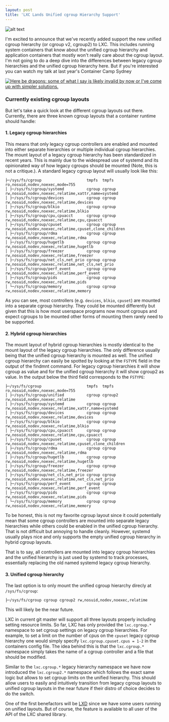 ```yaml
---
layout: post
title: 'LXC Lands Unified cgroup Hierarchy Support'
---
```


![alt text](https://linuxcontainers.org/static/img/containers.png)

I'm excited to announce that we've recently added support the new unified
cgroup hierarchy (or cgroup v2, cgroup2) to LXC. This includes running system
containers that know about the unified cgroup hierarchy and application
containers that mostly won't really care about the cgroup layout. I'm not going
to do a deep dive into the differences between legacy cgroup hierarchies and
the unified cgroup hierarchy here. But if you're interested you can watch my
talk at last year's Container Camp Sydney

[![**Here be dragons**: some of what I say is likely invalid by now or I've come
up with simpler solutions.](http://img.youtube.com/vi/P6Xnm0IhiSo/0.jpg)](https://www.youtube.com/watch?v=)

### Currently existing cgroup layouts

But let's take a quick look at the different cgroup layouts out there.
Currently, there are three known cgroup layouts that a container runtime should
handle:

#### 1. Legacy cgroup hierarchies

This means that only legacy cgroup controllers are enabled and mounted into
either separate hierarchies or multiple individual cgroup hierarchies. The
mount layout of a legacy cgroup hierarchy has been standardized in recent
years. This is mainly due to the widespread use of systemd and its opinionated
way of how legacy cgroups should be mounted (Note, this is not a critique.).
A standard legacy cgroup layout will usually look like this:

```
├─/sys/fs/cgroup                    tmpfs  tmpfs  ro,nosuid,nodev,noexec,mode=755
│ ├─/sys/fs/cgroup/systemd          cgroup cgroup rw,nosuid,nodev,noexec,relatime,xattr,name=systemd
│ ├─/sys/fs/cgroup/devices          cgroup cgroup rw,nosuid,nodev,noexec,relatime,devices
│ ├─/sys/fs/cgroup/blkio            cgroup cgroup rw,nosuid,nodev,noexec,relatime,blkio
│ ├─/sys/fs/cgroup/cpu,cpuacct      cgroup cgroup rw,nosuid,nodev,noexec,relatime,cpu,cpuacct
│ ├─/sys/fs/cgroup/cpuset           cgroup cgroup rw,nosuid,nodev,noexec,relatime,cpuset,clone_children
│ ├─/sys/fs/cgroup/rdma             cgroup cgroup rw,nosuid,nodev,noexec,relatime,rdma
│ ├─/sys/fs/cgroup/hugetlb          cgroup cgroup rw,nosuid,nodev,noexec,relatime,hugetlb
│ ├─/sys/fs/cgroup/freezer          cgroup cgroup rw,nosuid,nodev,noexec,relatime,freezer
│ ├─/sys/fs/cgroup/net_cls,net_prio cgroup cgroup rw,nosuid,nodev,noexec,relatime,net_cls,net_prio
│ ├─/sys/fs/cgroup/perf_event       cgroup cgroup rw,nosuid,nodev,noexec,relatime,perf_event
│ ├─/sys/fs/cgroup/pids             cgroup cgroup rw,nosuid,nodev,noexec,relatime,pids
│ └─/sys/fs/cgroup/memory           cgroup cgroup rw,nosuid,nodev,noexec,relatime,memory
```

As you can see, most controllers (e.g. `devices`, `blkio`, `cpuset`) are
mounted into a separate cgroup hierarchy. They could be mounted differently but
given that this is how most userspace programs now mount cgroups and expect
cgroups to be mounted other forms of mounting them rarely need to be supported.

#### 2. Hybrid cgroup hierarchies

The mount layout of hybrid cgroup hierarchies is mostly identical to the mount
layout of the legacy cgroup hierarchies. The only difference usually being that
the unified cgroup hierarchy is mounted as well. The unified cgroup hierarchy
can easily be spotted by looking at the `FSTYPE` field in the output of the
findmnt command. For legacy cgroup hierarchies it will show cgroup as value and
for the unified cgroup hierarchy it will show cgroup2 as value. In the output
below the third field corresponds to the `FSTYPE`:

```
├─/sys/fs/cgroup                    tmpfs  tmpfs  ro,nosuid,nodev,noexec,mode=755
│ ├─/sys/fs/cgroup/unified          cgroup cgroup2 rw,nosuid,nodev,noexec,relatime
│ ├─/sys/fs/cgroup/systemd          cgroup cgroup rw,nosuid,nodev,noexec,relatime,xattr,name=systemd
│ ├─/sys/fs/cgroup/devices          cgroup cgroup rw,nosuid,nodev,noexec,relatime,devices
│ ├─/sys/fs/cgroup/blkio            cgroup cgroup rw,nosuid,nodev,noexec,relatime,blkio
│ ├─/sys/fs/cgroup/cpu,cpuacct      cgroup cgroup rw,nosuid,nodev,noexec,relatime,cpu,cpuacct
│ ├─/sys/fs/cgroup/cpuset           cgroup cgroup rw,nosuid,nodev,noexec,relatime,cpuset,clone_children
│ ├─/sys/fs/cgroup/rdma             cgroup cgroup rw,nosuid,nodev,noexec,relatime,rdma
│ ├─/sys/fs/cgroup/hugetlb          cgroup cgroup rw,nosuid,nodev,noexec,relatime,hugetlb
│ ├─/sys/fs/cgroup/freezer          cgroup cgroup rw,nosuid,nodev,noexec,relatime,freezer
│ ├─/sys/fs/cgroup/net_cls,net_prio cgroup cgroup rw,nosuid,nodev,noexec,relatime,net_cls,net_prio
│ ├─/sys/fs/cgroup/perf_event       cgroup cgroup rw,nosuid,nodev,noexec,relatime,perf_event
│ ├─/sys/fs/cgroup/pids             cgroup cgroup rw,nosuid,nodev,noexec,relatime,pids
│ └─/sys/fs/cgroup/memory           cgroup cgroup rw,nosuid,nodev,noexec,relatime,memory
```

To be honest, this is not my favorite cgroup layout since it could potentially
mean that some cgroup controllers are mounted into separate legacy hierarchies
while others could be enabled in the unified cgroup hierarchy. That is not
difficult but annoying to handle cleanly. However, systemd usually plays nice
and only supports the empty unified cgroup hierarchy in hybrid cgroup layouts.

That is to say, all controllers are mounted into legacy cgroup hierarchies and
the unified hierarchy is just used by systemd to track processes, essentially
replacing the old named systemd legacy cgroup hierarchy.

#### 3. Unified cgroup hierarchy

The last option is to only mount the unified cgroup hierarchy direcly at
`/sys/fs/cgroup`:

```
├─/sys/fs/cgroup cgroup cgroup2 rw,nosuid,nodev,noexec,relatime
```

This will likely be the near future.

LXC in current git master will support all three layouts properly including
setting resource limits. So far, LXC has only provided the `lxc.cgroup.*`
namespace to set cgroup settings on legacy cgroup hierarchies. For example, to
set a limit on the number of cpus on the `cpuset` legacy cgroup hierarchy one
would simply specify `lxc.cgroup.cpuset.cpus = 1-2` in the containers config
file. The idea behind this is that the `lxc.cgroup.*` namespace simply takes
the name of a cgroup controller and a file that should be modified.

Similar to the `lxc.cgroup.*` legacy hierarchy namespace we have now introduced
the `lxc.cgroup2.*` namespace which follows the exact same logic but allows to
set cgroup limits on the unified hierarchy. This should allow users to easily
and intuitively transition from legacy cgroup layouts to unified cgroup layouts
in the near future if their distro of choice decides to do the switch.

One of the first benefactors will be [LXD](https://github.com/lxc/lxd) since we
have some users running on unified layouts. But of course, the feature is
available to all user of the API of the LXC shared library.
